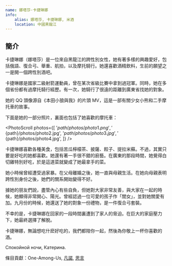 ```yaml
---
name: 娜塔莎·卡捷琳娜
info:
    alias: 娜塔莎, 卡捷琳娜, 米酒
    location: 中國黑龍江
---
```


## 簡介

卡捷琳娜（娜塔莎）是一位來自黑龍江的跨性別女性，她有著多樣的興趣愛好，包括俄語、復合弓、舉重、航拍，以及摩托騎行。她還喜歡酒精飲料，生前的願望之一是開一個跨性別酒吧。

卡捷琳娜是國家二級射箭運動員，曾在某次省級比賽中拿到過冠軍。同時，她在多個省份都有過摩托騎行經歷。有一次，她騎行了很遠的距離到廣東省找她的對象。

她的 QQ 頭像源自《本田小狼與我》的片頭 MV，這是一部有關少女小熊和二手摩托車的故事。

下面是她的一部分照片，裏面也包括了她喜歡的摩托車：

<PhotoScroll photos={[
    '${path}/photos/photo1.png',
    '${path}/photos/photo2.jpg',
    '${path}/photos/photo3.jpg',
    '${path}/photos/photo4.jpg',
]} />

卡捷琳娜喜歡各種美食，包括苦瓜檸檬茶、披薩、餃子、提拉米蘇。不過，其實只要是好吃的她都喜歡。她還有著一手很不錯的廚藝。在廣東的那段時間，她覺得白切雞特別好吃，於是這道菜就變成了她最拿手的菜。

她小時候曾經遭受過家暴。在父母離婚之後，她一直與母親生活。在她向母親表明跨性別身份之後，她們的關系開始變得不好。

據她的朋友們說，盡管內心有些自負，但她對大家非常友善，與大家在一起的時候，她顯得非常開心、陽光。曾經認過一位可愛的孩子作「閨女」，並對她關愛有加。九月份的時候，她還送了她的對象一份禮物，是一件復合弓套裝。

不幸的是，卡捷琳娜在回家的一段時間裏遭到了家人的脅迫。在巨大的家庭壓力下，她最終選擇了解脫。

卡捷琳娜，無論想吃什麽好吃的，我們都陪你一起，然後為你敬上一杯你喜歡的酒。

Спокойной ночи, Катерина. 

條目貢獻：One-Among-Us, [凡諾](https://twitter.com/VabfTvxPyfhtXgL), [思言](https://twitter.com/siyan_MTF)
